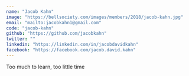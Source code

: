 ```yaml
---
name: "Jacob Kahn"
image: "https://bellsociety.com/images/members/2018/jacob-kahn.jpg"
email: "mailto:jacobkahn1@gmail.com"
code: "jacob-kahn"
github: "https://github.com/jacobkahn"
twitter: ""
linkedin: "https://linkedin.com/in/jacobdavidkahn"
facebook: "https://facebook.com/jacob.david.kahn"
---
```

Too much to learn, too little time